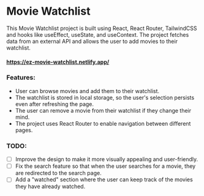 
# Movie Watchlist

This Movie Watchlist project is built using React, React Router, TailwindCSS and hooks like useEffect, useState, and useContext. The project fetches data from an external API and allows the user to add movies to their watchlist.
#### https://ez-movie-watchlist.netlify.app/




### Features:
* User can browse movies and add them to their watchlist.
* The watchlist is stored in local storage, so the user's selection persists even after refreshing the page.
* The user can remove a movie from their watchlist if they change their mind.
* The project uses React Router to enable navigation between different pages.

### TODO:
- [ ]  Improve the design to make it more visually appealing and user-friendly.
- [ ]  Fix the search feature so that when the user searches for a movie, they are redirected to the search page.
- [ ]  Add a "watched" section where the user can keep track of the movies they have already watched.
